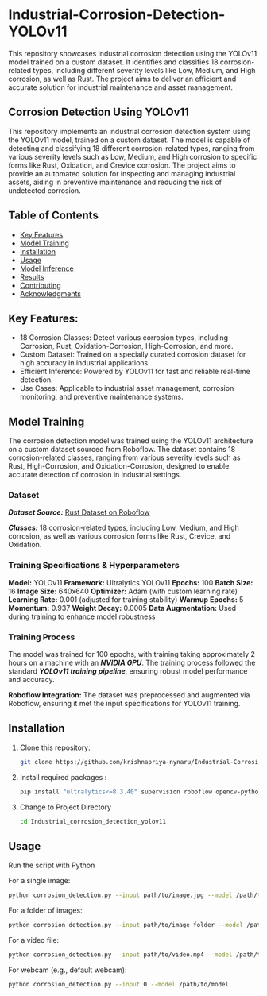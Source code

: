 # Industrial-Corrosion-Detection-YOLOv11
 This repository showcases industrial corrosion detection using the YOLOv11 model trained on a custom dataset. It identifies and classifies 18 corrosion-related types, including different severity levels like Low, Medium, and High corrosion, as well as Rust. The project aims to deliver an efficient and accurate solution for industrial maintenance and asset management.
## Corrosion Detection Using YOLOv11
This repository implements an industrial corrosion detection system using the YOLOv11 model, trained on a custom dataset. The model is capable of detecting and classifying 18 different corrosion-related types, ranging from various severity levels such as Low, Medium, and High corrosion to specific forms like Rust, Oxidation, and Crevice corrosion. The project aims to provide an automated solution for inspecting and managing industrial assets, aiding in preventive maintenance and reducing the risk of undetected corrosion.

## Table of Contents
- [Key Features](#key-features)
- [Model Training](#model-training)
- [Installation](#installation)
- [Usage](#usage)
- [Model Inference](#model-inference)
- [Results](#results)
- [Contributing](#contributing)
- [Acknowledgments](#acknowledgments)

## Key Features:
- 18 Corrosion Classes: Detect various corrosion types, including Corrosion, Rust, Oxidation-Corrosion, High-Corrosion, and more.
- Custom Dataset: Trained on a specially curated corrosion dataset for high accuracy in industrial applications.
- Efficient Inference: Powered by YOLOv11 for fast and reliable real-time detection.
- Use Cases: Applicable to industrial asset management, corrosion monitoring, and preventive maintenance systems.

## Model Training
The corrosion detection model was trained using the YOLOv11 architecture on a custom dataset sourced from Roboflow. The dataset contains 18 corrosion-related classes, ranging from various severity levels such as Rust, High-Corrosion, and Oxidation-Corrosion, designed to enable accurate detection of corrosion in industrial settings.

### Dataset
***Dataset Source:*** [Rust Dataset on Roboflow](https://universe.roboflow.com/rust-r6xzj/rust-dataset-uk2zn)

***Classes:*** 18 corrosion-related types, including Low, Medium, and High corrosion, as well as various corrosion forms like Rust, Crevice, and Oxidation.

### Training Specifications & Hyperparameters
**Model:** YOLOv11
**Framework:** Ultralytics YOLOv11
**Epochs:** 100
**Batch Size:** 16
**Image Size:** 640x640
**Optimizer:** Adam (with custom learning rate)
**Learning Rate:** 0.001 (adjusted for training stability)
**Warmup Epochs:** 5
**Momentum:** 0.937
**Weight Decay:** 0.0005
**Data Augmentation:** Used during training to enhance model robustness
### Training Process
The model was trained for 100 epochs, with training taking approximately 2 hours on a machine with an ***NVIDIA GPU***.
The training process followed the standard ***YOLOv11 training pipeline***, ensuring robust model performance and accuracy.

**Roboflow Integration:** The dataset was preprocessed and augmented via Roboflow, ensuring it met the input specifications for YOLOv11 training.

## Installation
1. Clone this repository:
   ```bash
   git clone https://github.com/krishnapriya-nynaru/Industrial-Corrosion-Detection-YOLOv11.git
2. Install required packages :
    ```bash
    pip install "ultralytics<=8.3.40" supervision roboflow opencv-python matplotlib
3. Change to Project Directory
    ```bash
    cd Industrial_corrosion_detection_yolov11

## Usage
Run the script with Python

For a single image:
```bash
python corrosion_detection.py --input path/to/image.jpg --model /path/to/model
```
For a folder of images:
```bash
python corrosion_detection.py --input path/to/image_folder --model /path/to/model
```
For a video file:
```bash
python corrosion_detection.py --input path/to/video.mp4 --model /path/to/model
```
For webcam (e.g., default webcam):
```bash
python corrosion_detection.py --input 0 --model /path/to/model
```
